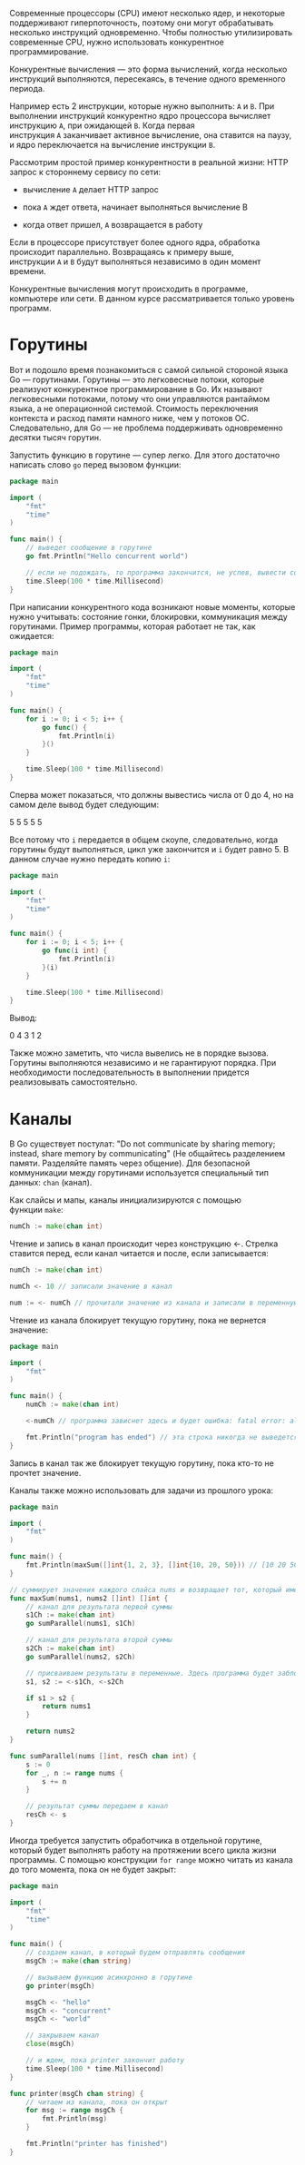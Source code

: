 Современные процессоры (CPU) имеют несколько ядер, и некоторые поддерживают гиперпоточность, поэтому они могут обрабатывать несколько инструкций одновременно. Чтобы полностью утилизировать современные CPU, нужно использовать конкурентное программирование.

Конкурентные вычисления — это форма вычислений, когда несколько инструкций выполняются, пересекаясь, в течение одного временного периода.

Например есть 2 инструкции, которые нужно выполнить: `А` и `B`. При выполнении инструкций конкурентно ядро процессора вычисляет инструкцию `A`, при ожидающей `B`. Когда первая инструкция `A` заканчивает активное вычисление, она ставится на паузу, и ядро переключается на вычисление инструкции `B`.

Рассмотрим простой пример конкурентности в реальной жизни: HTTP запрос к стороннему сервису по сети:

-   вычисление `А` делает HTTP запрос
    
-   пока `А` ждет ответа, начинает выполняться вычисление B
    
-   когда ответ пришел, `А` возвращается в работу
    

Если в процессоре присутствует более одного ядра, обработка происходит параллельно. Возвращаясь к примеру выше, инструкции `A` и `B` будут выполняться независимо в один момент времени.

Конкурентные вычисления могут происходить в программе, компьютере или сети. В данном курсе рассматривается только уровень программ.

# Горутины

Вот и подошло время познакомиться с самой сильной стороной языка Go — горутинами. Горутины — это легковесные потоки, которые реализуют конкурентное программирование в Go. Их называют легковесными потоками, потому что они управляются рантаймом языка, а не операционной системой. Стоимость переключения контекста и расход памяти намного ниже, чем у потоков ОС. Следовательно, для Go — не проблема поддерживать одновременно десятки тысяч горутин.

Запустить функцию в горутине — супер легко. Для этого достаточно написать слово `go` перед вызовом функции:

```go
package main

import (
    "fmt"
    "time"
)

func main() {
    // выведет сообщение в горутине
    go fmt.Println("Hello concurrent world")

    // если не подождать, то программа закончится, не успев, вывести сообщение
    time.Sleep(100 * time.Millisecond)
}
```

При написании конкурентного кода возникают новые моменты, которые нужно учитывать: состояние гонки, блокировки, коммуникация между горутинами. Пример программы, которая работает не так, как ожидается:

```go
package main

import (
    "fmt"
    "time"
)

func main() {
    for i := 0; i < 5; i++ {
        go func() {
            fmt.Println(i)
        }()
    }

    time.Sleep(100 * time.Millisecond)
}
```

Сперва может показаться, что должны вывестись числа от 0 до 4, но на самом деле вывод будет следующим:

5
5
5
5
5

Все потому что `i` передается в общем скоупе, следовательно, когда горутины будут выполняться, цикл уже закончится и `i` будет равно 5. В данном случае нужно передать копию `i`:

```go
package main

import (
    "fmt"
    "time"
)

func main() {
    for i := 0; i < 5; i++ {
        go func(i int) {
            fmt.Println(i)
        }(i)
    }

    time.Sleep(100 * time.Millisecond)
}
```

Вывод:

0
4
3
1
2

Также можно заметить, что числа вывелись не в порядке вызова. Горутины выполняются независимо и не гарантируют порядка. При необходимости последовательность в выполнении придется реализовывать самостоятельно.

# Каналы

В Go существует постулат: "Do not communicate by sharing memory; instead, share memory by communicating" (Не общайтесь разделением памяти. Разделяйте память через общение). Для безопасной коммуникации между горутинами используется специальный тип данных: `chan` (канал).

Как слайсы и мапы, каналы инициализируются с помощью функции `make`:

```go
numCh := make(chan int)
```

Чтение и запись в канал происходит через конструкцию ←. Стрелка ставится перед, если канал читается и после, если записывается:

```go
numCh := make(chan int)

numCh <- 10 // записали значение в канал

num := <- numCh // прочитали значение из канала и записали в переменную "num"
```

Чтение из канала блокирует текущую горутину, пока не вернется значение:

```go
package main

import (
    "fmt"
)

func main() {
    numCh := make(chan int)

    <-numCh // программа зависнет здесь и будет ошибка: fatal error: all goroutines are asleep - deadlock!

    fmt.Println("program has ended") // эта строка никогда не выведется
}
```

Запись в канал так же блокирует текущую горутину, пока кто-то не прочтет значение.

Каналы также можно использовать для задачи из прошлого урока:

```go
package main

import (
    "fmt"
)

func main() {
    fmt.Println(maxSum([]int{1, 2, 3}, []int{10, 20, 50})) // [10 20 50]
}

// суммирует значения каждого слайса nums и возвращает тот, который имеет наибольшую сумму
func maxSum(nums1, nums2 []int) []int {
    // канал для результата первой суммы
    s1Ch := make(chan int)
    go sumParallel(nums1, s1Ch)

    // канал для результата второй суммы
    s2Ch := make(chan int)
    go sumParallel(nums2, s2Ch)

    // присваиваем результаты в переменные. Здесь программа будет заблокирована, пока не придут результаты из обоих каналов.
    s1, s2 := <-s1Ch, <-s2Ch

    if s1 > s2 {
        return nums1
    }

    return nums2
}

func sumParallel(nums []int, resCh chan int) {
    s := 0
    for _, n := range nums {
        s += n
    }

    // результат суммы передаем в канал
    resCh <- s
}
```

Иногда требуется запустить обработчика в отдельной горутине, который будет выполнять работу на протяжении всего цикла жизни программы. С помощью конструкции `for range` можно читать из канала до того момента, пока он не будет закрыт:

```go
package main

import (
    "fmt"
    "time"
)

func main() {
    // создаем канал, в который будем отправлять сообщения
    msgCh := make(chan string)

    // вызываем функцию асинхронно в горутине
    go printer(msgCh)

    msgCh <- "hello"
    msgCh <- "concurrent"
    msgCh <- "world"

    // закрываем канал
    close(msgCh)

    // и ждем, пока printer закончит работу
    time.Sleep(100 * time.Millisecond)
}

func printer(msgCh chan string) {
    // читаем из канала, пока он открыт
    for msg := range msgCh {
        fmt.Println(msg)
    }

    fmt.Println("printer has finished")
}
```